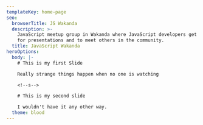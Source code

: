 ```yaml
---
templateKey: home-page
seo:
  browserTitle: JS Wakanda
  description: >-
    JavaScript meetup group in Wakanda where JavaScript developers get together
    for presentations and to meet others in the community.
  title: JavaScript Wakanda
heroOptions:
  body: |-
    # This is my first Slide

    Really strange things happen when no one is watching

    <!--s-->

    # This is my second slide

    I wouldn't have it any other way.
  theme: blood
---
```


